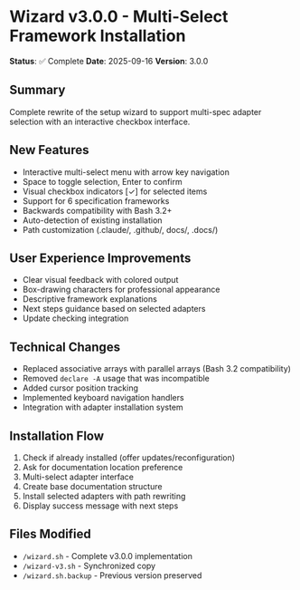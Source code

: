 # Wizard v3.0.0 - Multi-Select Framework Installation

**Status**: ✅ Complete
**Date**: 2025-09-16
**Version**: 3.0.0

## Summary
Complete rewrite of the setup wizard to support multi-spec adapter selection with an interactive checkbox interface.

## New Features
- Interactive multi-select menu with arrow key navigation
- Space to toggle selection, Enter to confirm
- Visual checkbox indicators [✓] for selected items
- Support for 6 specification frameworks
- Backwards compatibility with Bash 3.2+
- Auto-detection of existing installation
- Path customization (.claude/, .github/, docs/, .docs/)

## User Experience Improvements
- Clear visual feedback with colored output
- Box-drawing characters for professional appearance
- Descriptive framework explanations
- Next steps guidance based on selected adapters
- Update checking integration

## Technical Changes
- Replaced associative arrays with parallel arrays (Bash 3.2 compatibility)
- Removed `declare -A` usage that was incompatible
- Added cursor position tracking
- Implemented keyboard navigation handlers
- Integration with adapter installation system

## Installation Flow
1. Check if already installed (offer updates/reconfiguration)
2. Ask for documentation location preference
3. Multi-select adapter interface
4. Create base documentation structure
5. Install selected adapters with path rewriting
6. Display success message with next steps

## Files Modified
- `/wizard.sh` - Complete v3.0.0 implementation
- `/wizard-v3.sh` - Synchronized copy
- `/wizard.sh.backup` - Previous version preserved